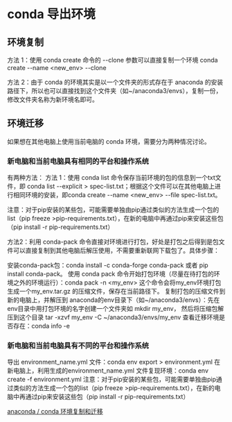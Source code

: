 
# conda 导出环境
## 环境复制
方法 1：使用 conda create 命令的 --clone 参数可以直接复制一个环境 conda create --name <new_env> --clone <myenv>

方法 2：由于 conda 的环境其实是以一个文件夹的形式存在于 anaconda 的安装路径下，所以也可以直接找到这个文件夹（如~/anaconda3/envs），复制一份，修改文件夹名称为新环境名即可。

## 环境迁移
如果想在其他电脑上使用当前电脑的 conda 环境，需要分为两种情况讨论。

### 新电脑和当前电脑具有相同的平台和操作系统
有两种方法：
方法 1：使用 conda list 命令保存当前环境的包的信息到一个txt文件，即 conda list --explicit > spec-list.txt；根据这个文件可以在其他电脑上进行相同环境的安装，即conda create --name <new_env> --file spec-list.txt。

注意：对于pip安装的某些包，可能需要单独由pip通过类似的方法生成一个包的list（pip freeze >pip-requirements.txt），在新的电脑中再通过pip来安装这些包（pip install -r pip-requirements.txt）

方法2：利用 conda-pack 命令直接对环境进行打包，好处是打包之后得到是包文件可以直接复制到其他电脑后解压使用，不需要重新联网下载包了。具体步骤：

安装conda-pack包：conda install -c conda-forge conda-pack 或者 pip install conda-pack。
使用 conda pack 命令开始打包环境（尽量在待打包的环境之外的环境运行）：conda pack -n <my_env> 这个命令会将my_env环境打包生成一个my_env.tar.gz 的压缩文件，保存在当前路径下。
复制打包的压缩文件到新的电脑上，并解压到 anaconda的env目录下（如~/anaconda3/envs）：先在env目录中用打包环境的名字创建一个文件夹如 mkdir my_env， 然后将压缩包解压到这个目录 tar -xzvf my_env -C ~/anaconda3/envs/my_env
查看迁移环境是否存在：conda info -e

### 新电脑和当前电脑具有不同的平台和操作系统
导出 environment_name.yml 文件：conda env export > environment.yml
在新电脑上，利用生成的environment_name.yml 文件复现环境：conda env create -f environment.yml
注意：对于pip安装的某些包，可能需要单独由pip通过类似的方法生成一个包的list（pip freeze >pip-requirements.txt），在新的电脑中再通过pip来安装这些包（pip install -r pip-requirements.txt）


[anaconda / conda 环境复制和迁移](https://www.cnblogs.com/dawnlh/p/17341647.html)



